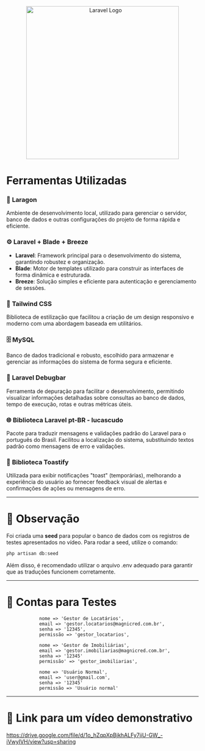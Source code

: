 <p align="center">
  <a href="https://laravel.com" target="_blank">
    <img src="https://raw.githubusercontent.com/laravel/art/master/logo-lockup/5%20SVG/2%20CMYK/1%20Full%20Color/laravel-logolockup-cmyk-red.svg" width="400" alt="Laravel Logo">
  </a>
</p>

# Ferramentas Utilizadas

### 🚀 **Laragon**
Ambiente de desenvolvimento local, utilizado para gerenciar o servidor, banco de dados e outras configurações do projeto de forma rápida e eficiente.

### ⚙️ **Laravel + Blade + Breeze**
- **Laravel**: Framework principal para o desenvolvimento do sistema, garantindo robustez e organização.
- **Blade**: Motor de templates utilizado para construir as interfaces de forma dinâmica e estruturada.
- **Breeze**: Solução simples e eficiente para autenticação e gerenciamento de sessões.

### 🎨 **Tailwind CSS**
Biblioteca de estilização que facilitou a criação de um design responsivo e moderno com uma abordagem baseada em utilitários.

### 🗄️ **MySQL**
Banco de dados tradicional e robusto, escolhido para armazenar e gerenciar as informações do sistema de forma segura e eficiente.

### 🐞 **Laravel Debugbar**
Ferramenta de depuração para facilitar o desenvolvimento, permitindo visualizar informações detalhadas sobre consultas ao banco de dados, tempo de execução, rotas e outras métricas úteis.

### 🌐 **Biblioteca Laravel pt-BR - lucascudo**
Pacote para traduzir mensagens e validações padrão do Laravel para o português do Brasil. Facilitou a localização do sistema, substituindo textos padrão como mensagens de erro e validações.

### 🔔 **Biblioteca Toastify**
Utilizada para exibir notificações "toast" (temporárias), melhorando a experiência do usuário ao fornecer feedback visual de alertas e confirmações de ações ou mensagens de erro.

---

# 📝 Observação
Foi criada uma **seed** para popular o banco de dados com os registros de testes apresentados no vídeo. Para rodar a seed, utilize o comando:

```bash
php artisan db:seed
```

Além disso, é recomendado utilizar o arquivo .env adequado para garantir que as traduções funcionem corretamente.

---
# 👥 Contas para Testes
```
            nome => 'Gestor de Locatários',
            email => 'gestor.locatarios@magnicred.com.br',
            senha => '12345',
            permissão => 'gestor_locatarios',

            nome => 'Gestor de Imobiliárias',
            email => 'gestor.imobiliarias@magnicred.com.br',
            senha => '12345'
            permissão' => 'gestor_imobiliarias',

            nome => 'Usuário Normal',
            email => 'user@gmail.com',
            senha => '12345'
            permissão => 'Usuário normal'
```
---
# 🎥 Link para um vídeo demonstrativo
https://drive.google.com/file/d/1o_hZqpXpBjkhALFy7jiU-GW_-iVwyIVH/view?usp=sharing
